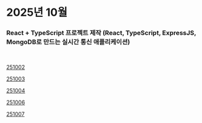 # 2025년 10월

### React + TypeScript 프로젝트 제작 (React, TypeScript, ExpressJS, MongoDB로 만드는 실시간 통신 애플리케이션)

<br />

[251002](/DateLink/2025-10/251002.md)

[251003](/DateLink/2025-10/251003.md)

[251004](/DateLink/2025-10/251004.md)

[251006](/DateLink/2025-10/251006.md)

[251007](/DateLink/2025-10/251007.md)

<!--


[251010](/DateLink/2025-10/251010.md)

[251010](/DateLink/2025-10/251010.md)

[251011](/DateLink/2025-10/251011.md)

[251012](/DateLink/2025-10/251012.md)

[251014](/DateLink/2025-10/251014.md)

[251015](/DateLink/2025-10/251015.md)

[251016](/DateLink/2025-10/251016.md)

[251018](/DateLink/2025-10/251018.md)

[251019](/DateLink/2025-10/251019.md)

[251021](/DateLink/2025-10/251021.md)

[251022](/DateLink/2025-10/251022.md)

[251023](/DateLink/2025-10/251023.md)

[251024](/DateLink/2025-10/251024.md)

[251025](/DateLink/2025-10/251025.md)

[251026](/DateLink/2025-10/251026.md)

[251028](/DateLink/2025-10/251028.md)

[251029](/DateLink/2025-10/251029.md)

[251030](/DateLink/2025-10/251030.md) -->
